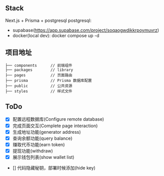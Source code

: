 ## Stack
Next.js + Prisma + postgresql
postgresql:
- supabase(https://app.supabase.com/project/soqaogwdikkrpoymuvrz)
- docker(local dev): docker compose up -d 

## 项目地址
```
├── components      // 前端组件
├── packages        // library 
├── pages           // 页面路由
├── prisma          // Prisma 数据库配置
├── public          // 公共资源
├── styles          // 样式文件
```

## ToDo

- [x] 配置远程数据库(Configure remote database)
- [x] 完成页面交互(Complete page interaction)
- [x] 生成地址功能(generator address)
- [x] 查询余额功能(query balance)
- [x] 赚取代币功能(earn token)
- [x] 提现功能(withdraw)
- [x] 展示钱包列表(show wallet list)
- [] 代码隐藏秘钥，部署时候添加(hide key)
